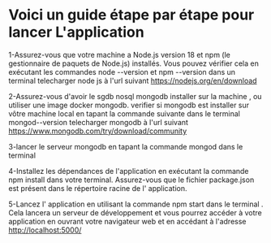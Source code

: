 # Voici un guide étape par étape pour lancer L'application

1-Assurez-vous que votre machine a Node.js version 18 et npm (le gestionnaire de paquets de Node.js) installés. Vous pouvez vérifier cela en exécutant les commandes node --version et npm --version dans un terminal
telecharger node js à l'url  suivant <https://nodejs.org/en/download>

2-Assurez-vous d'avoir le sgdb nosql  mongodb installer sur la machine , ou utiliser une image docker mongodb.
verifier si mongodb est installer sur vôtre machine local en tapant la commande suivante dans le terminal  mongod--version
telecharger mongodb  à l'url suivant <https://www.mongodb.com/try/download/community>

3-lancer le serveur mongodb en tapant la commande mongod dans le terminal

4-Installez les dépendances de l'application en exécutant la commande npm install dans votre terminal. Assurez-vous que le fichier package.json est présent dans le répertoire racine de l' application.

5-Lancez l' application en utilisant la commande npm start dans le terminal . Cela lancera un serveur de développement et vous pourrez accéder à votre application en ouvrant votre navigateur web et en accédant à l'adresse <http://localhost:5000/>

